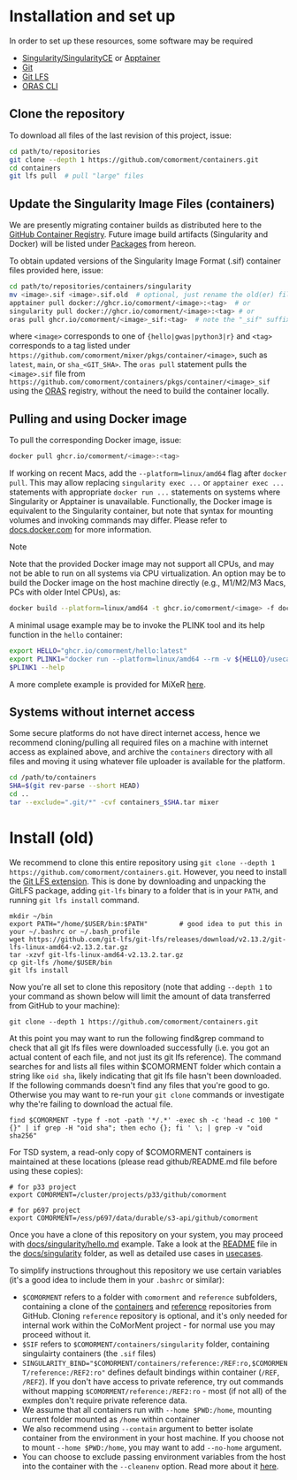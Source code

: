 # Installation and set up

In order to set up these resources, some software may be required

- [Singularity/SingularityCE](https://sylabs.io/singularity/) or [Apptainer](https://apptainer.org)
- [Git](https://git-scm.com/)
- [Git LFS](https://git-lfs.com)
- [ORAS CLI](https://oras.land)

## Clone the repository

To download all files of the last revision of this project, issue:

```bash
cd path/to/repositories
git clone --depth 1 https://github.com/comorment/containers.git
cd containers
git lfs pull  # pull "large" files
```

## Update the Singularity Image Files (containers)

We are presently migrating container builds as distributed here to the [GitHub Container Registry](https://ghcr.io).
Future image build artifacts (Singularity and Docker) will be listed under [Packages](https://github.com/orgs/comorment/packages?repo_name=containers) from hereon.

To obtain updated versions of the Singularity Image Format (.sif) container files provided here, issue:

```bash
cd path/to/repositories/containers/singularity
mv <image>.sif <image>.sif.old  # optional, just rename the old(er) file
apptainer pull docker://ghcr.io/comorment/<image>:<tag>  # or
singularity pull docker://ghcr.io/comorment/<image>:<tag> # or 
oras pull ghcr.io/comorment/<image>_sif:<tag>  # note the "_sif" suffix
```

where  `<image>` corresponds to one of `{hello|gwas|python3|r}` and `<tag>` corresponds to a tag listed under `https://github.com/comorment/mixer/pkgs/container/<image>`, 
such as `latest`, `main`, or `sha_<GIT_SHA>`. 
The `oras pull` statement pulls the `<image>.sif` file from `https://github.com/comorment/containers/pkgs/container/<image>_sif` using the [ORAS](https://oras.land) registry, without the need to build the container locally.

## Pulling and using Docker image

To pull the corresponding Docker image, issue:

```bash
docker pull ghcr.io/comorment/<image>:<tag>
```

If working on recent Macs, add the `--platform=linux/amd64` flag after `docker pull`. 
This may allow replacing `singularity exec ...` or `apptainer exec ...` statements with appropriate `docker run ...` statements on systems where Singularity or Apptainer is unavailable.
Functionally, the Docker image is equivalent to the Singularity container, but note that syntax for mounting volumes and invoking commands may differ.
Please refer to [docs.docker.com](https://docs.docker.com) for more information.

> [!NOTE]
> Note that the provided Docker image may not support all CPUs, and may not be able to run on all systems via CPU virtualization.
> An option may be to build the Docker image on the host machine directly (e.g., M1/M2/M3 Macs, PCs with older Intel CPUs), as:
>
>```bash
>docker build --platform=linux/amd64 -t ghcr.io/comorment/<image> -f dockerfiles/<image>/Dockerfile .
>```

A minimal usage example may be to invoke the PLINK tool and its help function in the `hello` container:

```bash
export HELLO="ghcr.io/comorment/hello:latest"
export PLINK1="docker run --platform=linux/amd64 --rm -v ${HELLO}/usecases:/home -v ${HELLO}/reference:/REF -w/home --entrypoint=plink1 ${HELLO}"
$PLINK1 --help
```

A more complete example is provided for MiXeR [here](https://github.com/comorment/mixer/blob/main/usecases/mixer_simu.md#docker-details). 

## Systems without internet access

Some secure platforms do not have direct internet access, hence we recommend cloning/pulling all required files on a machine with internet access as explained above, and archive the `containers` directory with all files and moving it using whatever file uploader is available for the platform.

```bash
cd /path/to/containers
SHA=$(git rev-parse --short HEAD)
cd ..
tar --exclude=".git/*" -cvf containers_$SHA.tar mixer
```

# Install (old)

We recommend to clone this entire repository using ``git clone --depth 1 https://github.com/comorment/containers.git``.
However, you need to install the [Git LFS extension](https://git-lfs.github.com/).
This is done by downloading and unpacking the GitLFS package, adding ``git-lfs`` binary to a folder that is in your ``PATH``, and running
``git lfs install`` command.

```
mkdir ~/bin
export PATH="/home/$USER/bin:$PATH"        # good idea to put this in your ~/.bashrc or ~/.bash_profile
wget https://github.com/git-lfs/git-lfs/releases/download/v2.13.2/git-lfs-linux-amd64-v2.13.2.tar.gz
tar -xzvf git-lfs-linux-amd64-v2.13.2.tar.gz
cp git-lfs /home/$USER/bin
git lfs install
```

Now you're all set to clone this repository (note that adding ``--depth 1`` to your command as shown below will limit the amount of data transferred from GitHub to your machine):

```
git clone --depth 1 https://github.com/comorment/containers.git
```

At this point you may want to run the following find&grep command to check that all git lfs files were downloaded successfully (i.e. you got an actual content of each file, and not just its git lfs reference). The command searches for and lists all files within $COMORMENT folder which contain a string like ``oid sha``, likely indicating that git lfs file hasn't been downloaded.
If the following commands doesn't find any files that you're good to go. Otherwise you may want to re-run your ``git clone`` commands or investigate why the're failing to download the actual file.

```
find $COMORMENT -type f -not -path '*/.*' -exec sh -c 'head -c 100 "{}" | if grep -H "oid sha"; then echo {}; fi ' \; | grep -v "oid sha256"
```

For TSD system, a read-only copy of $COMORMENT containers is maintained at these locations
(please read github/README.md file before using these copies):

```
# for p33 project
export COMORMENT=/cluster/projects/p33/github/comorment

# for p697 project
export COMORMENT=/ess/p697/data/durable/s3-api/github/comorment
```

Once you have a clone of this repository on your system, you may proceed with [docs/singularity/hello.md](./docs/singularity/hello.md) example.
Take a look at the [README](./docs/singularity/README.md) file in the [docs/singularity](https://github.com/comorment/containers/tree/main/docs/singularity) folder, as well as detailed use cases in [usecases](https://github.com/comorment/containers/tree/main/usecases).

To simplify instructions throughout this repository we use certain variables (it's a good idea to include them in your ``.bashrc`` or similar):

* ``$COMORMENT`` refers to a folder with ``comorment`` and ``reference`` subfolders, containing a clone of the [containers](https://github.com/comorment/containers) and [reference](https://github.com/comorment/reference) repositories from GitHub. Cloning ``reference`` repository is optional, and it's only needed for internal work within the CoMorMent project - for normal use you may proceed without it.
* ``$SIF`` refers to ``$COMORMENT/containers/singularity`` folder, containing singulairty containers (the ``.sif`` files)
* ``SINGULARITY_BIND="$COMORMENT/containers/reference:/REF:ro,$COMORMENT/reference:/REF2:ro"`` defines default bindings within container (``/REF``, ``/REF2``). If you don't have access to private reference, try out commands without mapping ``$COMORMENT/reference:/REF2:ro`` - most (if not all) of the exmples don't require private reference data.
* We assume that all containers run with ``--home $PWD:/home``, mounting current folder mounted as ``/home`` within container
* We also recommend using ``--contain`` argument to better isolate container from the environment in your host machine. If you choose not to mount ``--home $PWD:/home``, you may want to add ``--no-home`` argument.
* You can choose to exclude passing environment variables from the host into the container with the ``--cleanenv`` option. Read more about it [here](https://docs.sylabs.io/guides/3.7/user-guide/environment_and_metadata.html).